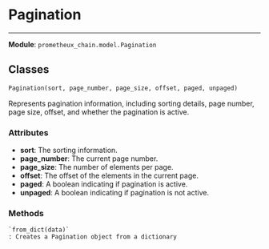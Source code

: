 # Pagination

---
**Module**: `prometheux_chain.model.Pagination`

Classes
-------

```python
Pagination(sort, page_number, page_size, offset, paged, unpaged)
```

Represents pagination information, including sorting details, page number, page size, offset, and whether the pagination is active.

### Attributes
- **sort**: The sorting information.
- **page_number**: The current page number.
- **page_size**: The number of elements per page.
- **offset**: The offset of the elements in the current page.
- **paged**: A boolean indicating if pagination is active.
- **unpaged**: A boolean indicating if pagination is not active.


### Methods

    `from_dict(data)`
    : Creates a Pagination object from a dictionary